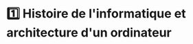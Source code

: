 # 1️⃣ Histoire de l'informatique et architecture d'un ordinateur


<!--


## 1.1 - Histoire de l'info 

- -500 bouliers `       `
-  780 Al-Khwârizmî
- 1632 Règle de William Oughtred
-  1645 Pascaline
- 1801 Metier Jacquard cartes perforées    `                              `
- 1836 charles babbage ada lovelace
- 1847 boole
- 1936 Turing
- 1945 ENIAC / Univac 1 Von Neuman 
- 1954 Langage FORTRAN 1er langage
- 1955 Transistors
- 1965 Langage PASCAL
- 1972 Langage C
- 1975 MICROSOFT : bill Gates et Paul allen
- 1977 APPLE Steve Jobs et tsev vozniak Apple II
- 1981 IBM PC
- 1984 Macintosh souris et interface graphique icones fenetres 
- 1982 Minitel 
- 1985 Windows 1
- 1991 Apple PowerBook 1er ordinateur portable
- 1992 : World Wide Web
- 1998 : Google
- Jusqu'à 2010 Loi de Moore : Vitesse x2 tous les 2 ans
- Depuis le début de l'année 2013, on assiste à un recul des ventes d'ordinateurs personnels au bénéfice des tablettes tactiles et des smartphones.
- 2015 : Démocratisation de l'IA avec OpenAI
- 2030 : Les ordinateurs quantique devraient dépasser les capacités de calcul des supercalculateurs actuels.

## 1.2 - Qu'est-ce qu'un ordinateur
- Processeur (fréquence, coeurs MHz)
- RAM plus rapide se vide
- Mémoire de masse (HDD, SSD, M2. mécanique, flash : capacité octets Mo Go)
- GPU pour vidéo
- Carte mère
- Périphériques ports (USB, affichage, RJ45, sans fil)


>  https://www.youtube.com/watch?v=q-BoKqm_ZKU  
>  https://www.youtube.com/watch?v=NNxAKALRePo&ab_channel=TechnologieColl%C3%A8geFontcarrade  (6mn07 : comparaisons puissances de calcul)  
>  Synthese Philippe Boddaert


-->
